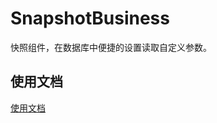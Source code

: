 # SnapshotBusiness

快照组件，在数据库中便捷的设置读取自定义参数。

## 使用文档

[使用文档](https://phpzlc.com/doc/zh-CN/snapshot-business)
